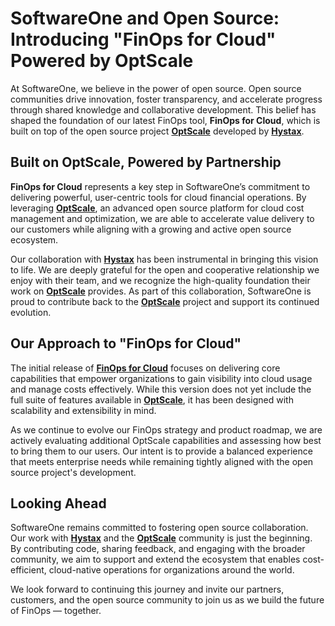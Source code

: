 # SoftwareOne and Open Source: Introducing "FinOps for Cloud" Powered by OptScale

At SoftwareOne, we believe in the power of open source. Open source communities drive innovation, foster transparency, and accelerate progress through shared knowledge and collaborative development. This belief has shaped the foundation of our latest FinOps tool, **FinOps for Cloud**, which is built on top of the open source project [**OptScale**](https://github.com/hystax/optscale) developed by [**Hystax**](https://hystax.com/).

## Built on OptScale, Powered by Partnership

**FinOps for Cloud** represents a key step in SoftwareOne’s commitment to delivering powerful, user-centric tools for cloud financial operations. By leveraging [**OptScale**](https://github.com/hystax/optscale), an advanced open source platform for cloud cost management and optimization, we are able to accelerate value delivery to our customers while aligning with a growing and active open source ecosystem.

Our collaboration with [**Hystax**](https://hystax.com/) has been instrumental in bringing this vision to life. We are deeply grateful for the open and cooperative relationship we enjoy with their team, and we recognize the high-quality foundation their work on [**OptScale**](https://github.com/hystax/optscale) provides. As part of this collaboration, SoftwareOne is proud to contribute back to the [**OptScale**](https://github.com/hystax/optscale) project and support its continued evolution.

## Our Approach to "FinOps for Cloud"

The initial release of [**FinOps for Cloud**](https://portal.finops.softwareone.com/) focuses on delivering core capabilities that empower organizations to gain visibility into cloud usage and manage costs effectively. While this version does not yet include the full suite of features available in [**OptScale**](https://github.com/hystax/optscale), it has been designed with scalability and extensibility in mind.

As we continue to evolve our FinOps strategy and product roadmap, we are actively evaluating additional OptScale capabilities and assessing how best to bring them to our users. Our intent is to provide a balanced experience that meets enterprise needs while remaining tightly aligned with the open source project's development.

## Looking Ahead

SoftwareOne remains committed to fostering open source collaboration. Our work with [**Hystax**](https://hystax.com/) and the [**OptScale**](https://github.com/hystax/optscale) community is just the beginning. By contributing code, sharing feedback, and engaging with the broader community, we aim to support and extend the ecosystem that enables cost-efficient, cloud-native operations for organizations around the world.

We look forward to continuing this journey and invite our partners, customers, and the open source community to join us as we build the future of FinOps — together.
